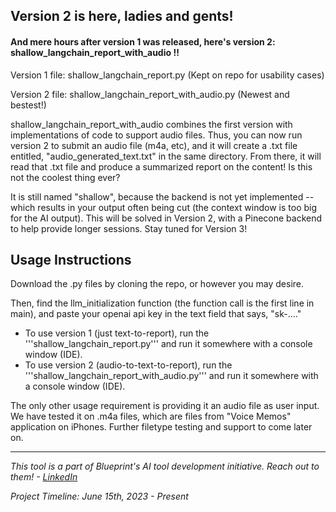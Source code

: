 ## Version 2 is here, ladies and gents!
#### And mere hours after version 1 was released, here's version 2: shallow_langchain_report_with_audio !!
Version 1 file: shallow_langchain_report.py (Kept on repo for usability cases)

Version 2 file: shallow_langchain_report_with_audio.py (Newest and bestest!)

shallow_langchain_report_with_audio combines the first version with implementations of code to support audio files. Thus, you can now run version 2 to submit an audio file (m4a, etc), and it will create a .txt file entitled, "audio_generated_text.txt" in the same directory. From there, it will read that .txt file and produce a summarized report on the content! Is this not the coolest thing ever?

It is still named "shallow", because the backend is not yet implemented -- which results in your output often being cut (the context window is too big for the AI output). This will be solved in Version 2, with a Pinecone backend to help provide longer sessions. Stay tuned for Version 3!


## Usage Instructions
Download the .py files by cloning the repo, or however you may desire.

Then, find the llm_initialization function (the function call is the first line in main), and paste your openai api key in the text field that says, "sk-...."

* To use version 1 (just text-to-report), run the '''shallow_langchain_report.py''' and run it somewhere with a console window (IDE).
* To use version 2 (audio-to-text-to-report), run the '''shallow_langchain_report_with_audio.py''' and run it somewhere with a console window (IDE).

The only other usage requirement is providing it an audio file as user input. We have tested it on .m4a files, which are files from "Voice Memos" application on iPhones. Further filetype testing and support to come later on.

---


_This tool is a part of Blueprint's AI tool development initiative. Reach out to them! - <a href="https://www.linkedin.com/company/blueprint-servicedesign/" target="_blank">LinkedIn</a>_

_Project Timeline: June 15th, 2023 - Present_
